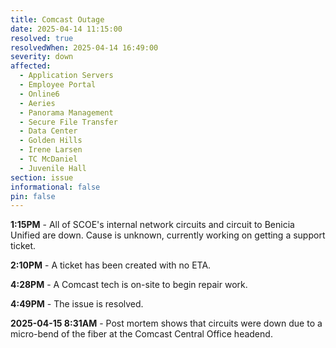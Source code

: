 ```yaml
---
title: Comcast Outage
date: 2025-04-14 11:15:00
resolved: true
resolvedWhen: 2025-04-14 16:49:00
severity: down
affected:
  - Application Servers
  - Employee Portal
  - Online6
  - Aeries
  - Panorama Management
  - Secure File Transfer
  - Data Center
  - Golden Hills
  - Irene Larsen
  - TC McDaniel
  - Juvenile Hall
section: issue
informational: false
pin: false
---
```


**1:15PM** - All of SCOE's internal network circuits and circuit to Benicia Unified are down. Cause is unknown, currently working on getting a support ticket.

**2:10PM** - A ticket has been created with no ETA.

**4:28PM** - A Comcast tech is on-site to begin repair work.

**4:49PM** - The issue is resolved.

**2025-04-15 8:31AM** - Post mortem shows that circuits were down due to a micro-bend of the fiber at the Comcast Central Office headend.
